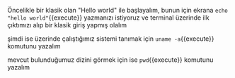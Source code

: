 Öncelikle bir klasik olan "Hello world" ile başlayalım, bunun için ekrana 
`echo "hello world"`{{execute}} yazmanızı istiyoruz ve terminal üzerinde ilk çıktımızı alıp bir klasik giriş yapmış olalım 

şimdi ise üzerinde çalıştığımız sistemi tanımak için `uname -a`{{execute}}  komutunu yazalım

mevcut bulunduğumuz dizini görmek için ise `pwd`{{execute}}  komutunu yazalım